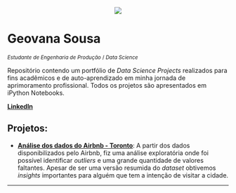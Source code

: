 <p align="center">
  <img src="https://imgur.com/XBPbfSs" >
</p>

# Geovana Sousa
<sub>*Estudante de Engenharia de Produção* / *Data Science* </sub>

Repositório contendo um portfólio de *Data Science Projects* realizados para fins acadêmicos e de auto-aprendizado em minha jornada de aprimoramento profissional. Todos os projetos são apresentados em iPython Notebooks.

**[LinkedIn](www.linkedin.com/in/geovana-sousaL)**


## Projetos:

* **[Análise dos dados do Airbnb - Toronto](https://bit.ly/2XTOmf9)**: 
A partir dos dados disponibilizados pelo Airbnb, fiz uma análise exploratória onde foi possível identificar *outliers* e uma grande quantidade de valores faltantes. Apesar de ser uma versão resumida do *dataset* obtivemos *insights* importantes para alguém que tem a intenção de visitar a cidade. 



---
